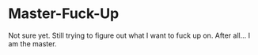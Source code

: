 # Master-Fuck-Up
Not sure yet. Still trying to figure out what I want to fuck up on. After all... I am the master.
